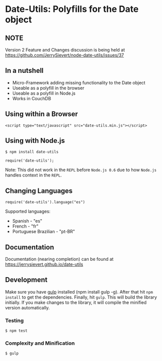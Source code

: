 # Date-Utils: Polyfills for the Date object

## NOTE

Version 2 Feature and Changes discussion is being held at https://github.com/JerrySievert/node-date-utils/issues/37

## In a nutshell

- Micro-Framework adding missing functionality to the Date object
- Useable as a polyfill in the browser
- Useable as a polyfill in Node.js
- Works in CouchDB

## Using within a Browser
    <script type="text/javascript" src="date-utils.min.js"></script>

## Using with Node.js
    $ npm install date-utils

    require('date-utils');

Note: This did not work in the `REPL` before `Node.js 0.6` due to how `Node.js` handles context in the `REPL`.

## Changing Languages
    require('date-utils').language("es")

Supported languages:

- Spanish - "es"
- French - "fr"
- Portuguese Brazilian - "pt-BR"

## Documentation

Documentation (nearing completion) can be found at https://jerrysievert.github.io/date-utils

## Development

Make sure you have [gulp](https://www.npmjs.org/package/gulp) installed (npm install gulp -g). After that hit `npm install` to get the dependencies. Finally, hit `gulp`. This will build the library initially. If you make changes to the library, it will compile the minified version automatically.

### Testing

```
$ npm test
```

### Complexity and Minification

```
$ gulp
```
